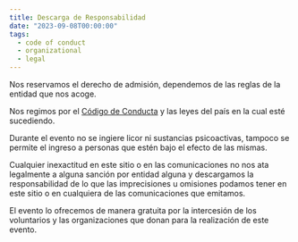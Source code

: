 ```yaml
---
title: Descarga de Responsabilidad
date: "2023-09-08T00:00:00"
tags:
  - code of conduct
  - organizational
  - legal
---
```


Nos reservamos el derecho de admisión, dependemos de las reglas de la entidad que nos acoge.

Nos regimos por el [Código de Conducta]() y las leyes del país en la cual esté sucediendo.

Durante el evento no se ingiere licor ni sustancias psicoactivas, tampoco se permite el ingreso a personas que estén bajo el efecto de las mismas.

Cualquier inexactitud en este sitio o en las comunicaciones no nos ata legalmente a alguna sanción por entidad alguna y descargamos la responsabilidad de lo que las imprecisiones u omisiones podamos tener en este sitio o en cualquiera de las comunicaciones que emitamos.

El evento lo ofrecemos de manera gratuita por la intercesión de los voluntarios y las organizaciones que donan para la realización de este evento.